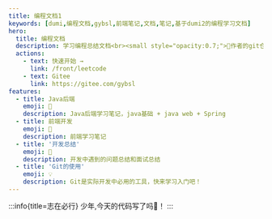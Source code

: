 ```yaml
---
title: 编程文档1
keywords: [dumi,编程文档,gybsl,前端笔记,文档,笔记,基于dumi2的编程学习文档]
hero:
  title: 编程文档
  description: 学习编程总结文档<br><small style="opacity:0.7;">🧐作者的git仓库请访问 <a href="https://gitee.com/gybsl" style="color:#1677ff;">https://gitee.com/gybsl</a></small>
  actions:
    - text: 快速开始 →
      link: /front/leetcode
    - text: Gitee
      link: https://gitee.com/gybsl
features:
  - title: Java后端
    emoji: 🚥
    description: Java后端学习笔记，java基础 + java web + Spring
  - title: 前端开发
    emoji: 🌈
    description: 前端学习笔记
  - title: '开发总结'
    emoji: 🚀
    description: 开发中遇到的问题总结和面试总结
  - title: 'Git的使用'
    emoji: 💡
    description: Git是实际开发中必用的工具，快来学习入门吧！
---
```



:::info{title=志在必行}
少年,今天的代码写了吗🤪！
:::
